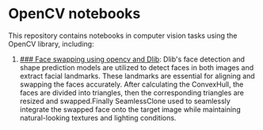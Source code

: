 # OpenCV notebooks
This repository contains notebooks in computer vision tasks using the OpenCV library,
including:
1. [### Face swapping using opencv and Dlib](https://github.com/rasoulasadiyan/OpenCV/blob/master/01_Face_Swapping.ipynb):
      Dlib's face detection and shape prediction models are utilized to detect faces in both images and extract         facial landmarks. These landmarks are essential for aligning and swapping the faces accurately.
      After calculating the ConvexHull, the faces are divided into triangles, then the corresponding triangles          are resized and swapped.Finally SeamlessClone used to seamlessly integrate the swapped face onto the              target image while maintaining natural-looking textures and lighting conditions.
   
